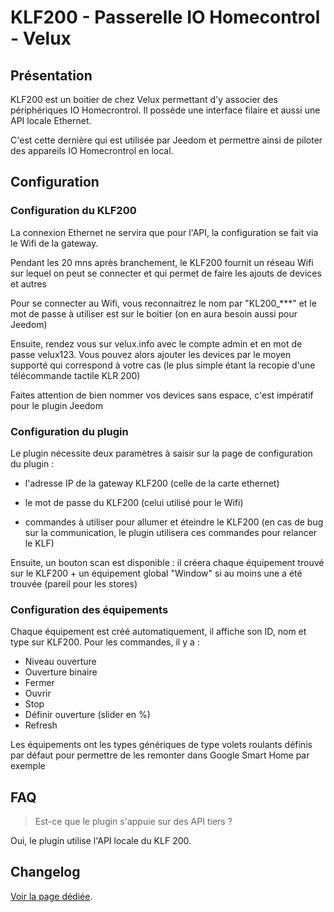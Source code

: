 # KLF200 - Passerelle IO Homecontrol - Velux

## Présentation

KLF200 est un boitier de chez Velux permettant d'y associer des périphériques IO Homecrontrol. Il possède une interface filaire et aussi une API locale Ethernet.

C'est cette dernière qui est utilisée par Jeedom et permettre ainsi de piloter des appareils IO Homecrontrol en local.

## Configuration

### Configuration du KLF200

La connexion Ethernet ne servira que pour l'API, la configuration se fait via le Wifi de la gateway.

Pendant les 20 mns après branchement, le KLF200 fournit un réseau Wifi sur lequel on peut se connecter et qui permet de faire les ajouts de devices et autres

Pour se connecter au Wifi, vous reconnaitrez le nom par "KL200_***" et le mot de passe à utiliser est sur le boitier (on en aura besoin aussi pour Jeedom)

Ensuite, rendez vous sur velux.info avec le compte admin et en mot de passe velux123. Vous pouvez alors ajouter les devices par le moyen supporté qui correspond à votre cas (le plus simple étant la recopie d'une télécommande tactile KLR 200)

Faites attention de bien nommer vos devices sans espace, c'est impératif pour le plugin Jeedom

### Configuration du plugin

Le plugin nécessite deux paramètres à saisir sur la page de configuration du plugin :

  * l'adresse IP de la gateway KLF200 (celle de la carte ethernet)
  
  * le mot de passe du KLF200 (celui utilisé pour le Wifi)
  
  * commandes à utiliser pour allumer et éteindre le KLF200 (en cas de bug sur la communication, le plugin utilisera ces commandes pour relancer le KLF)
  
Ensuite, un bouton scan est disponible : il créera chaque équipement trouvé sur le KLF200 + un équipement global "Window" si au moins une a été trouvée (pareil pour les stores)

### Configuration des équipements

Chaque équipement est créé automatiquement, il affiche son ID, nom et type sur KLF200. Pour les commandes, il y a :
- Niveau ouverture
- Ouverture binaire
- Fermer
- Ouvrir
- Stop
- Définir ouverture (slider en %)
- Refresh

Les équipements ont les types génériques de type volets roulants définis par défaut pour permettre de les remonter dans Google Smart Home par exemple

## FAQ

> Est-ce que le plugin s'appuie sur des API tiers ?

Oui, le plugin utilise l'API locale du KLF 200.


## Changelog

[Voir la page dédiée](changelog.md).
